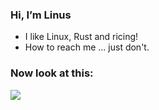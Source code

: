 ### Hi, I’m Linus
- I like Linux, Rust and ricing!
- How to reach me ... just don't.

### Now look at this:
<a href="https://github.com/haides002/pixel_sort">
<img src="https://raw.githubusercontent.com/haides002/pixel_sort/refs/heads/main/demo.jpg">
</a>

